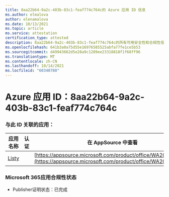 ```yaml
---
title: 8aa22b64-9a2c-403b-83c1-feaf774c764c的 Azure 应用 ID 信息
ms.author: elmalova
author: elenamalova
ms.date: 10/13/2021
ms.topic: article
ms.service: attestation
certification_type: attested
description: 8aa22b64-9a2c-403b-83c1-feaf774c764c的所有可用安全性和合规性信息。
ms.openlocfilehash: 641b3a8a75d55e16976585525abfa77fe1ce5b53
ms.sourcegitcommit: d49943662d5e28a9c1289ee23318818f1f68ff96
ms.translationtype: MT
ms.contentlocale: zh-CN
ms.lasthandoff: 10/14/2021
ms.locfileid: "60340788"
---
```

# <a name="azure-app-id-8aa22b64-9a2c-403b-83c1-feaf774c764c"></a>Azure 应用 ID：8aa22b64-9a2c-403b-83c1-feaf774c764c


### <a name="apps-associated-with-this-id"></a>与此 ID 关联的应用：
| **应用名称** | **认证** | **在 AppSource 中查看** |
|--------------|---------------|-----------------------|
| [Listy](https://docs.microsoft.com/microsoft-365-app-certification/forward/WA200000798) |  | [https://appsource.microsoft.com/product/office/WA200000798](https://appsource.microsoft.com/product/office/WA200000798) |

### <a name="microsoft-365-app-compliance-status"></a>Microsoft 365应用合规性状态
- Publisher证明状态：已完成
